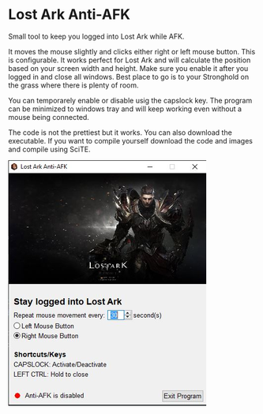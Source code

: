 # Lost Ark Anti-AFK
Small tool to keep you logged into Lost Ark while AFK.

It moves the mouse slightly and clicks either right or left mouse button. This is configurable. It works perfect for Lost Ark and will calculate the position based on your screen width and height. Make sure you enable it after you logged in and close all windows. Best place to go is to your Stronghold on the grass where there is plenty of room.

You can temporarely enable or disable usig the capslock key. The program can be minimized to windows tray and will keep working even without a mouse being connected.

The code is not the prettiest but it works. You can also download the executable. If you want to compile yourself download the code and images and compile using SciTE.

![Screenshot of Anti-AFK](https://github.com/MWestenberg/Lost-Ark-Anti-AFK/blob/main/screenshots/screenshot.jpg)

